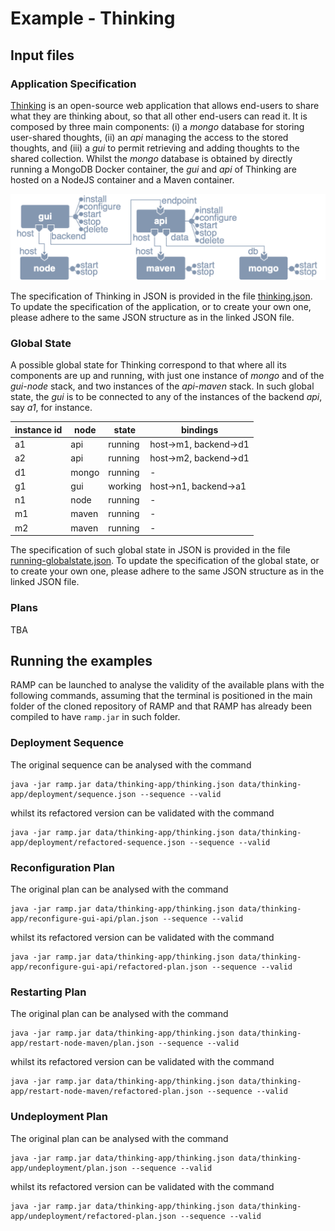 # Example - Thinking 


## Input files 

### Application Specification
[Thinking](https://github.com/di-unipi-socc/thinking) is an open-source web application that allows end-users to share what they are thinking about, so that all other end-users can read it. It is composed by three main components: (i) a _mongo_ database for storing user-shared thoughts, (ii) an _api_ managing the access to the stored thoughts, and (iii) a _gui_ to permit retrieving and adding thoughts to the shared collection. 
Whilst the _mongo_ database is obtained by directly running a MongoDB Docker container, the _gui_ and _api_ of Thinking are hosted on a NodeJS container and a Maven container.

![topology](figures/thinking-topology.png)

The specification of Thinking in JSON is provided in the file [thinking.json](https://github.com/di-unipi-socc/ramp/blob/master/data/thinking-app/thinking.json). 
To update the specification of the application, or to create your own one, please adhere to the same JSON structure as in the linked JSON file.

### Global State
A possible global state for Thinking correspond to that where all its components are up and running, with just one instance of _mongo_ and of the _gui-node_ stack, and two instances of the _api-maven_ stack.
In such global state, the _gui_ is to be connected to any of the instances of the backend _api_, say _a1_, for instance.

| instance id | node | state | bindings | 
| - | - | - | - | 
| a1 | api | running | host->m1, backend->d1 |
| a2 | api | running | host->m2, backend->d1 |
| d1 | mongo | running | - |
| g1 | gui | working | host->n1, backend->a1 |
| n1 | node | running | - |
| m1 | maven | running | - |
| m2 | maven | running | - |

The specification of such global state in JSON is provided in the file [running-globalstate.json](https://github.com/di-unipi-socc/ramp/blob/master/data/thinking-app/running-globalstate.json). 
To update the specification of the global state, or to create your own one, please adhere to the same JSON structure as in the linked JSON file.

### Plans
TBA

## Running the examples

RAMP can be launched to analyse the validity of the available plans with the following commands, assuming that the terminal is positioned in the main folder of the cloned repository of RAMP and that RAMP has already been compiled to have `ramp.jar` in such folder.

### Deployment Sequence 
The original sequence can be analysed with the command
```
java -jar ramp.jar data/thinking-app/thinking.json data/thinking-app/deployment/sequence.json --sequence --valid
```
whilst its refactored version can be validated with the command
```
java -jar ramp.jar data/thinking-app/thinking.json data/thinking-app/deployment/refactored-sequence.json --sequence --valid
```

### Reconfiguration Plan 
The original plan can be analysed with the command
```
java -jar ramp.jar data/thinking-app/thinking.json data/thinking-app/reconfigure-gui-api/plan.json --sequence --valid
```
whilst its refactored version can be validated with the command
```
java -jar ramp.jar data/thinking-app/thinking.json data/thinking-app/reconfigure-gui-api/refactored-plan.json --sequence --valid
```

### Restarting Plan 
The original plan can be analysed with the command
```
java -jar ramp.jar data/thinking-app/thinking.json data/thinking-app/restart-node-maven/plan.json --sequence --valid
```
whilst its refactored version can be validated with the command
```
java -jar ramp.jar data/thinking-app/thinking.json data/thinking-app/restart-node-maven/refactored-plan.json --sequence --valid
```

### Undeployment Plan 
The original plan can be analysed with the command
```
java -jar ramp.jar data/thinking-app/thinking.json data/thinking-app/undeployment/plan.json --sequence --valid
```
whilst its refactored version can be validated with the command
```
java -jar ramp.jar data/thinking-app/thinking.json data/thinking-app/undeployment/refactored-plan.json --sequence --valid
```




